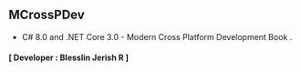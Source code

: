 ## MCrossPDev
- C# 8.0 and .NET Core 3.0 - Modern Cross Platform Development Book .
#### **[ Developer : Blesslin Jerish R ]**
